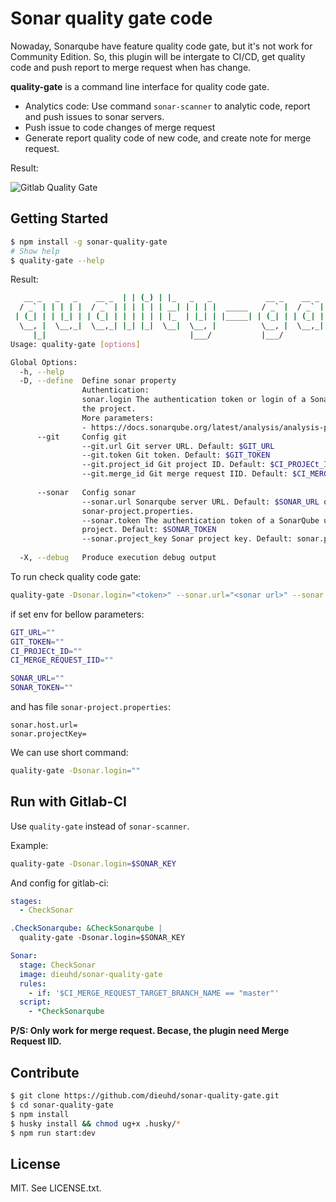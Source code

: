 # Sonar quality gate code

Nowaday, Sonarqube have feature quality code gate, but it's not work for Community Edition. So, this plugin will be intergate to CI/CD, get quality code and push report to merge request when has change.

**quality-gate** is a command line interface for quality code gate.
- Analytics code: Use command `sonar-scanner` to analytic code, report and push issues to sonar servers.
- Push issue to code changes of merge request
- Generate report quality code of new code, and create note for merge request.

Result:

![Gitlab Quality Gate](https://raw.githubusercontent.com/dieuhd/sonar-quality-gate/master/images/gitlab_quality_gate.png)

## Getting Started
```bash
$ npm install -g sonar-quality-gate
# Show help
$ quality-gate --help
```

Result:
```bash
   __ _   _   _    __ _  | | (_) | |_   _   _            __ _    __ _  | |_    ___
  / _` | | | | |  / _` | | | | | | __| | | | |  _____   / _` |  / _` | | __|  / _ \
 | (_| | | |_| | | (_| | | | | | | |_  | |_| | |_____| | (_| | | (_| | | |_  |  __/
  \__, |  \__,_|  \__,_| |_| |_|  \__|  \__, |          \__, |  \__,_|  \__|  \___|
     |_|                                |___/           |___/
Usage: quality-gate [options]

Global Options:
  -h, --help                                                                                                   [boolean]
  -D, --define  Define sonar property
                Authentication:
                sonar.login The authentication token or login of a SonarQube user with Execute Analysis permission on
                the project.
                More parameters:
                - https://docs.sonarqube.org/latest/analysis/analysis-parameters/                                [array]
      --git     Config git
                --git.url Git server URL. Default: $GIT_URL
                --git.token Git token. Default: $GIT_TOKEN
                --git.project_id Git project ID. Default: $CI_PROJECt_ID
                --git.merge_id Git merge request IID. Default: $CI_MERGE_REQUEST_IID
                                                                                                           [default: {}]
      --sonar   Config sonar
                --sonar.url Sonarqube server URL. Default: $SONAR_URL or sonar.host.url in file
                sonar-project.properties.
                --sonar.token The authentication token of a SonarQube user with Execute Analysis permission on the
                project. Default: $SONAR_TOKEN
                --sonar.project_key Sonar project key. Default: sonar.projectKey in file sonar-project.properties
                                                                                                           [default: {}]
  -X, --debug   Produce execution debug output                                                [boolean] [default: false]
```

To run check quality code gate:
```bash
quality-gate -Dsonar.login="<token>" --sonar.url="<sonar url>" --sonar.toke="<sonar token>" --git.url="https://gitlab.com" --git.token="xxx" --git.project_id=123 --git.merge_iid=345
```


if set env for bellow parameters:
```bash
GIT_URL=""
GIT_TOKEN=""
CI_PROJECt_ID=""
CI_MERGE_REQUEST_IID=""

SONAR_URL=""
SONAR_TOKEN=""
```
and has file `sonar-project.properties`:
```
sonar.host.url=
sonar.projectKey=
````
We can use short command:
```bash
quality-gate -Dsonar.login=""
```


## Run with Gitlab-CI
Use `quality-gate` instead of `sonar-scanner`.

Example:

``` bash
quality-gate -Dsonar.login=$SONAR_KEY
```
And config for gitlab-ci:

```yaml
stages:
  - CheckSonar

.CheckSonarqube: &CheckSonarqube |
  quality-gate -Dsonar.login=$SONAR_KEY

Sonar:
  stage: CheckSonar
  image: dieuhd/sonar-quality-gate
  rules:
    - if: '$CI_MERGE_REQUEST_TARGET_BRANCH_NAME == "master"'
  script:
    - *CheckSonarqube
```

**P/S: Only work for merge request. Becase, the plugin need Merge Request IID.**

## Contribute

```bash
$ git clone https://github.com/dieuhd/sonar-quality-gate.git
$ cd sonar-quality-gate
$ npm install
$ husky install && chmod ug+x .husky/*
$ npm run start:dev
```

## License
MIT. See LICENSE.txt.
